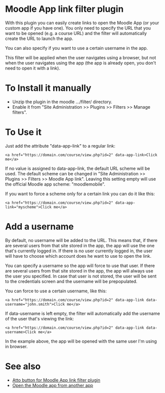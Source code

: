 Moodle App link filter plugin
====================================

With this plugin you can easily create links to open the Moodle App (or your custom app if you have one). You only need to specify the URL that you want to be opened (e.g. a course URL) and the filter will automatically create the URL to launch the app.

You can also specify if you want to use a certain username in the app.

This filter will be applied when the user navigates using a browser, but not when the user navigates using the app (the app is already open, you don't need to open it with a link).

# To Install it manually #

- Unzip the plugin in the moodle .../filter/ directory.
- Enable it from "Site Administration >> Plugins >> Filters >> Manage filters".

# To Use it #

Just add the attribute "data-app-link" to a regular link:

    <a href="https://domain.com/course/view.php?id=2" data-app-link>Click me</a>

If no value is assigned to data-app-link, the default URL scheme will be used. The default scheme can be changed in "Site Administration >> Plugins >> Filters >> Moodle App link". Leaving this setting empty will use the official Moodle app scheme: "moodlemobile".

If you want to force a scheme only for a certain link you can do it like this:

    <a href="https://domain.com/course/view.php?id=2" data-app-link="myscheme">Click me</a>

# Add a username #

By default, no username will be added to the URL. This means that, if there are several users from that site stored in the app, the app will use the one that's currently logged in. If there is no user currently logged in, the user will have to choose which account does he want to use to open the link.

You can specify a username so the app will force to use that user. If there are several users from that site stored in the app, the app will always use the user you specified. In case that user is not stored, the user will be sent to the credentials screen and the username will be prepopulated.

You can force to use a certain username, like this:

    <a href="https://domain.com/course/view.php?id=2" data-app-link data-username="john.smith">Click me</a>

If data-username is left empty, the filter will automatically add the username of the user that's viewing the link:

    <a href="https://domain.com/course/view.php?id=2" data-app-link data-username>Click me</a>

In the example above, the app will be opened with the same user I'm using in browser.

# See also #

- [Atto button for Moodle App link filter plugin](https://github.com/dpalou/moodle-atto_applink)
- [Open the Moodle app from another app](https://docs.moodle.org/dev/Open_the_Moodle_app_from_another_app)
